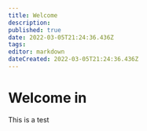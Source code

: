 ```yaml
---
title: Welcome
description: 
published: true
date: 2022-03-05T21:24:36.436Z
tags: 
editor: markdown
dateCreated: 2022-03-05T21:24:36.436Z
---
```


# Welcome in
This is a test